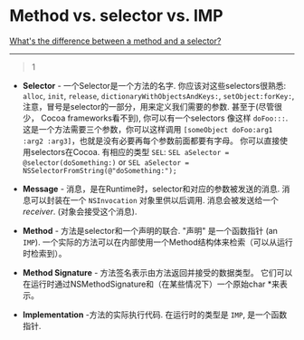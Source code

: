 # Method vs. selector vs. IMP
[What's the difference between a method and a selector?](https://stackoverflow.com/questions/5608476/whats-the-difference-between-a-method-and-a-selector)

___



> 1

- **Selector** - 一个Selector是一个方法的名字. 你应该对这些selectors很熟悉: `alloc`, `init`, `release`, `dictionaryWithObjectsAndKeys:`, `setObject:forKey:`, 注意，冒号是selector的一部分，用来定义我们需要的参数. 甚至于(尽管很少， Cocoa frameworks看不到), 你可以有一个selectors 像这样 `doFoo:::`. 这是一个方法需要三个参数，你可以这样调用 `[someObject doFoo:arg1 :arg2 :arg3]`，也就是没有必要再每个参数前面都要有字母。 你可以直接使用selectors在Cocoa. 有相应的类型 `SEL`: `SEL aSelector = @selector(doSomething:)` or `SEL aSelector = NSSelectorFromString(@"doSomething:");`
- **Message** - 消息，是在Runtime时，selector和对应的参数被发送的消息. 消息可以封装在一个 `NSInvocation` 对象里供以后调用. 消息会被发送给一个 *receiver*. (对象会接受这个消息).
- **Method** - 方法是selector和一个声明的联合.  "声明" 是一个函数指针 (an `IMP`). 一个实际的方法可以在内部使用一个Method结构体来检索（可以从运行时检索到）。


- **Method Signature** - 方法签名表示由方法返回并接受的数据类型。 它们可以在运行时通过NSMethodSignature和（在某些情况下）一个原始char *来表示。
- **Implementation** -方法的实际执行代码. 在运行时的类型是 `IMP`, 是一个函数指针. 